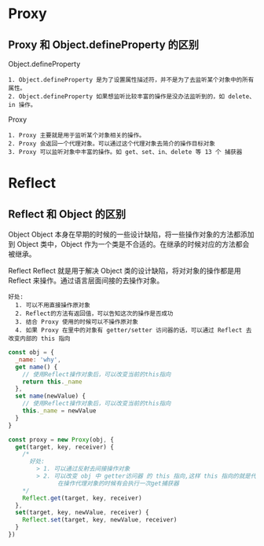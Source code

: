# Proxy

## Proxy 和 Object.defineProperty 的区别

Object.defineProperty

    1. Object.defineProperty 是为了设置属性描述符，并不是为了去监听某个对象中的所有属性。
    2. Object.defineProperty 如果想监听比较丰富的操作是没办法监听到的，如 delete、in 操作。

Proxy

    1. Proxy 主要就是用于监听某个对象相关的操作。
    2. Proxy 会返回一个代理对象。可以通过这个代理对象去简介的操作目标对象
    3. Proxy 可以监听对象中丰富的操作。如 get、set、in、delete 等 13 个 捕获器

# Reflect

## Reflect 和 Object 的区别

Object
Object 本身在早期的时候的一些设计缺陷，将一些操作对象的方法都添加到 Object 类中，Object 作为一个类是不合适的。在继承的时候对应的方法都会被继承。

Reflect
Reflect 就是用于解决 Object 类的设计缺陷，将对对象的操作都是用 Reflect 来操作。通过语言层面间接的去操作对象。

    好处:
      1. 可以不用直接操作原对象
      2. Reflect的方法有返回值，可以告知这次的操作是否成功
      3. 结合 Proxy 使用的时候可以不操作原对象
      4. 如果 Proxy 在里中的对象有 getter/setter 访问器的话，可以通过 Reflect 去改变内部的 this 指向

```JavaScript
const obj = {
  _name: 'why',
  get name() {
    // 使用Reflect操作对象后，可以改变当前的this指向
    return this._name
  },
  set name(newValue) {
    // 使用Reflect操作对象后，可以改变当前的this指向
    this._name = newValue
  }
}

const proxy = new Proxy(obj, {
  get(target, key, receiver) {
    /*
      好处:
        > 1. 可以通过反射去间接操作对象
        > 2. 可以改变 obj 中 getter访问器 的 this 指向,这样 this 指向的就是代理对象，
              在操作代理对象的时候有会执行一次get捕获器
    */
    Reflect.get(target, key, receiver)
  },
  set(target, key, newValue, receiver) {
    Reflect.set(target, key, newValue, receiver)
  }
})
```
